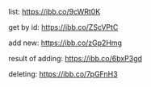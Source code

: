 list:
https://ibb.co/9cWRt0K

get by id:
https://ibb.co/ZScVPtC

add new:
https://ibb.co/zGp2Hmg

result of adding:
https://ibb.co/6bxP3gd

deleting:
https://ibb.co/7pGFnH3
